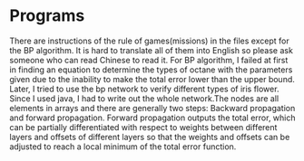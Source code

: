 # Programs
There are instructions of the rule of games(missions) in the files except for the BP algorithm. 
It is hard to translate all of them into English so please ask someone who can read Chinese to read it.
For BP algorithm, I failed at first in finding an equation to determine the types of octane with the parameters given due to the inability to make the 
total error lower than the upper bound. Later, I tried to use the bp network to verify different types of iris flower. 
Since I used java, I had to write out the whole network.The nodes are all elements in arrays and there are generally two steps: 
Backward propagation and forward propagation. Forward propagation outputs the total error, which can be partially differentiated
with respect to weights between different layers and offsets of different layers so that the weights and offsets can be
adjusted to reach a local minimum of the total error function. 
